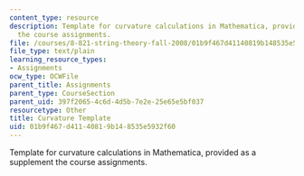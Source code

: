 ```yaml
---
content_type: resource
description: Template for curvature calculations in Mathematica, provided as a supplement
  the course assignments.
file: /courses/8-821-string-theory-fall-2008/01b9f467d41140819b148535e5932f60_curvaturetemplate.nb
file_type: text/plain
learning_resource_types:
- Assignments
ocw_type: OCWFile
parent_title: Assignments
parent_type: CourseSection
parent_uid: 397f2065-4c6d-4d5b-7e2e-25e65e5bf037
resourcetype: Other
title: Curvature Template
uid: 01b9f467-d411-4081-9b14-8535e5932f60
---
```

Template for curvature calculations in Mathematica, provided as a supplement the course assignments.

